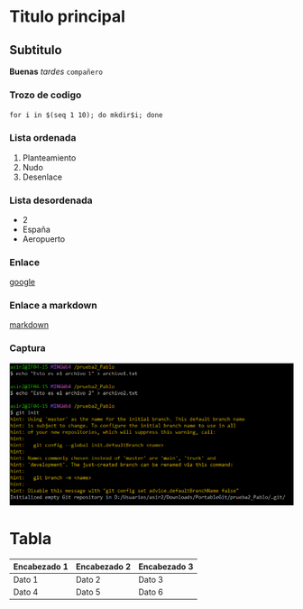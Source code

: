 # Titulo principal
## Subtitulo
**Buenas** *tardes* `compañero`
### Trozo de codigo
 `for i in $(seq 1 10); do mkdir$i; done`
### Lista ordenada
1. Planteamiento
2. Nudo
3. Desenlace
### Lista desordenada
* 2
* España
* Aeropuerto
### Enlace
[google](https://www.google.es)
### Enlace a markdown
[markdown](ejercicio1.md)
### Captura
![captura](capturas/Captura1.png)
# Tabla
| Encabezado 1 | Encabezado 2 | Encabezado 3 |
|--------------|--------------|--------------|
| Dato 1       | Dato 2       | Dato 3       |
| Dato 4       | Dato 5       | Dato 6       |